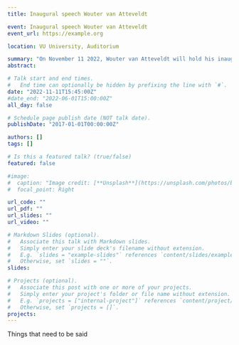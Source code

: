 ```yaml
---
title: Inaugural speech Wouter van Atteveldt

event: Inaugural speech Wouter van Atteveldt
event_url: https://example.org

location: VU University, Auditorium

summary: "On November 11 2022, Wouter van Atteveldt will hold his inaugural speech as Professor of Computational Communication Science & Political Communication. "
abstract:

# Talk start and end times.
#   End time can optionally be hidden by prefixing the line with `#`.
date: "2022-11-11T15:45:00Z"
#date_end: "2022-06-01T15:00:00Z"
all_day: false

# Schedule page publish date (NOT talk date).
publishDate: "2017-01-01T00:00:00Z"

authors: []
tags: []

# Is this a featured talk? (true/false)
featured: false

#image:
#  caption: "Image credit: [**Unsplash**](https://unsplash.com/photos/bzdhc5b3Bxs)"
#  focal_point: Right

url_code: ""
url_pdf: ""
url_slides: ""
url_video: ""

# Markdown Slides (optional).
#   Associate this talk with Markdown slides.
#   Simply enter your slide deck's filename without extension.
#   E.g. `slides = "example-slides"` references `content/slides/example-slides.md`.
#   Otherwise, set `slides = ""`.
slides:

# Projects (optional).
#   Associate this post with one or more of your projects.
#   Simply enter your project's folder or file name without extension.
#   E.g. `projects = ["internal-project"]` references `content/project/deep-learning/index.md`.
#   Otherwise, set `projects = []`.
projects:
---
```


Things that need to be said
